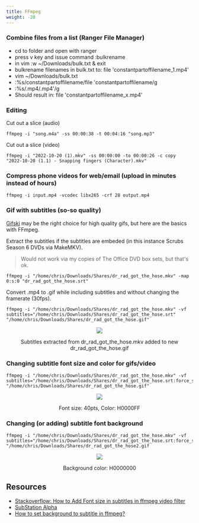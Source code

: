 ```yaml
---
title: FFmpeg
weight: -20
---
```


### Combine files from a list (Ranger File Manager)
- cd to folder and open with ranger
- press v key and issue command :bulkrename
- in vim :w ~/Downloads/bulk.txt & exit
- bulkrename filenames in bulk.txt to: file 'constantpartoffilename_1.mp4'
- vim ~/Downloads/bulk.txt
- :%s/constantpartoffilename/file 'constantpartoffilename/g
- :%s/.mp4/.mp4'/g
- Should result in: file 'constantpartoffilename_x.mp4'


### Editing
Cut out a slice (audio)

    ffmpeg -i "song.m4a" -ss 00:00:38 -t 00:04:16 "song.mp3"

Cut out a slice (video)

    ffmpeg -i "2022-10-20 (1).mkv" -ss 00:00:00 -to 00:00:26 -c copy "2022-10-20 (1.1) - Snapping fingers (Character).mkv"


### Compress phone videos for web/email (upload in minutes instead of hours)
    ffmpeg -i input.mp4 -vcodec libx265 -crf 28 output.mp4


### Gif with subtitles (so-so quality)
[Gifski](https://gif.ski/) may be the right choice for high quality gifs, but here are the basics with FFmpeg.

Extract the subtitles if the subtitles are embeded (in this instance Scrubs Season 6 DVDs via MakeMKV).
> Would not work via my copies of The Office DVD box sets, but that's ok.

    ffmpeg -i "/home/chris/Downloads/Shares/dr_rad_got_the_hose.mkv" -map 0:s:0 "dr_rad_got_the_hose.srt"

Convert .mp4 to .gif while including subtitles and without changing the framerate (30fps).

    ffmpeg -i "/home/chris/Downloads/Shares/dr_rad_got_the_hose.mkv" -vf subtitles="/home/chris/Downloads/Shares/dr_rad_got_the_hose.srt" "/home/chris/Downloads/Shares/dr_rad_got_the_hose.gif"


<div style="text-align: center;">
<img src="https://i.imgur.com/Ydz5yKx.gif"/>

Subtitles extracted from dr_rad_got_the_hose.mkv added to new dr_rad_got_the_hose.gif
</div>


### Changing subtitle font size and color for gifs/video

    ffmpeg -i "/home/chris/Downloads/Shares/dr_rad_got_the_hose.mkv" -vf subtitles="/home/chris/Downloads/Shares/dr_rad_got_the_hose.srt:force_style='Fontsize=40,PrimaryColour=&H0000ff&'" "/home/chris/Downloads/Shares/dr_rad_got_the_hose.gif"


<div style="text-align: center;">
<img src="https://i.imgur.com/AlNT7JK.gif"/>

Font size: 40pts, Color: H0000FF
</div>


### Changing (or adding) subtitle font background


    ffmpeg -i "/home/chris/Downloads/Shares/dr_rad_got_the_hose.mkv" -vf subtitles="/home/chris/Downloads/Shares/dr_rad_got_the_hose.srt:force_style='Fontsize=40,PrimaryColour=&HFFFFFF&,OutlineColour=&H80000000,BorderStyle=3,Outline=0,Shadow=0,MarginV=20'" "/home/chris/Downloads/Shares/dr_rad_got_the_hose2.gif


<div style="text-align: center;">
<img src="https://i.imgur.com/hJU2r9r.gif"/>

Background color: H0000000
</div>


## Resources
- [Stackoverflow: How to Add Font size in subtitles in ffmpeg video filter](https://stackoverflow.com/questions/21363334/how-to-add-font-size-in-subtitles-in-ffmpeg-video-filter)
- [SubStation Alpha](https://fileformats.fandom.com/wiki/SubStation_Alpha#Fields)
- [How to set background to subtitle in ffmpeg?](https://stackoverflow.com/questions/25870169/how-to-set-background-to-subtitle-in-ffmpeg)
